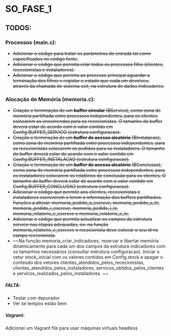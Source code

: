# SO_FASE_1

## TODOS:

### Processos (main.c):
- ~~Adicionar o código para tratar os parâmetros de entrada tal como especificados no código fonte.~~ 
- ~~Adicionar o código que permita criar todos os processos filho (clientes, rececionistas e instaladores).~~
- ~~Adicionar o código que permita ao processo principal aguardar a terminação dos filhos e registar o estado que cada um devolveu, através da chamada de sistema exit, na estrutura de dados indicadores.~~


### Alocação de Memória (memoria.c):

- ~~Criação e terminação de um **buffer circular** (BServico), como zona de memória partilhada entre processos independentes, para os clientes colocarem as encomendas para os rececionistas. O tamanho do buffer deverá estar de acordo com o valor contido em Config.BUFFER_SERVICO (estrutura configuracao).~~ 
- ~~Criação e terminação de um **buffer de acesso aleatório** (BInstalacao), como zona de memória partilhada entre processos independentes, para os rececionistas colocarem os pedidos para os instaladores. O tamanho do buffer deverá estar de acordo com o valor contido em Config.BUFFER_INSTALACAO (estrutura configuracao).~~ 
- ~~Criação e terminação de um **buffer de acesso aleatório** (BConclusao), como zona de memória partilhada entre processos independentes, para os instaladores colocarem os relatórios de conclusão para os clientes. O tamanho do buffer deverá estar de acordo com o valor contido em Config.BUFFER_CONCLUSAO (estrutura configuracao).~~
- ~~Adicionar o código que permite aos clientes, rececionistas e instaladores escreverem e lerem a informação dos buffers partilhados. Funções a alterar: memoria_pedido_s_escreve, memoria_pedido_s_le, memoria_pedido_i_escreve, memoria_pedido_i_le, memoria_relatorio_c_escreve e memoria_relatorio_c_le.~~ 
- ~~Adicionar o código que permita actualizar os campos da estrutura servico nas etapas adequadas, ex: na função memoria_relatorio_c_escreve o rececionista deve colocar o seu id no campo rececionista.~~
- ~~Na função memoria_criar_indicadores, reservar e libertar memória dinamicamente para cada um dos campos da estrutura indicadores com os tamanhos necessários (consultar estrutura configuracao). Iniciar o vetor stock_inicial com os valores contidos em Config.stock e apagar o conteúdo dos vetores clientes_atendidos_pelos_rececionistas, clientes_atendidos_pelos_instaladores, servicos_obtidos_pelos_clientes e servicos_realizados_pelos_instaladores. ~~


##### FALTA:
- Testar com depurador
- Ver se tempos estão bem

##### Vagrant:
Adicionei um Vagrant file para usar máquinas virtuais headless